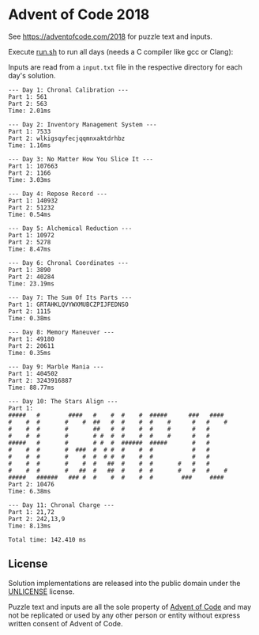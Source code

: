 # Advent of Code 2018

See https://adventofcode.com/2018 for puzzle text and inputs.

Execute [run.sh](run.sh) to run all days (needs a C compiler like gcc or Clang):

Inputs are read from a `input.txt` file in the respective directory for each day's solution.

```
--- Day 1: Chronal Calibration ---
Part 1: 561
Part 2: 563
Time: 2.01ms

--- Day 2: Inventory Management System ---
Part 1: 7533
Part 2: wlkigsqyfecjqqmnxaktdrhbz
Time: 1.16ms

--- Day 3: No Matter How You Slice It ---
Part 1: 107663
Part 2: 1166
Time: 3.03ms

--- Day 4: Repose Record ---
Part 1: 140932
Part 2: 51232
Time: 0.54ms

--- Day 5: Alchemical Reduction ---
Part 1: 10972
Part 2: 5278
Time: 8.47ms

--- Day 6: Chronal Coordinates ---
Part 1: 3890
Part 2: 40284
Time: 23.19ms

--- Day 7: The Sum Of Its Parts ---
Part 1: GRTAHKLQVYWXMUBCZPIJFEDNSO
Part 2: 1115
Time: 0.38ms

--- Day 8: Memory Maneuver ---
Part 1: 49180
Part 2: 20611
Time: 0.35ms

--- Day 9: Marble Mania ---
Part 1: 404502
Part 2: 3243916887
Time: 88.77ms

--- Day 10: The Stars Align ---
Part 1:
#####   #        ####   #    #  #    #  #####      ###   ####
#    #  #       #    #  ##   #  #    #  #    #      #   #    #
#    #  #       #       ##   #  #    #  #    #      #   #
#    #  #       #       # #  #  #    #  #    #      #   #
#####   #       #       # #  #  ######  #####       #   #
#    #  #       #  ###  #  # #  #    #  #           #   #
#    #  #       #    #  #  # #  #    #  #           #   #
#    #  #       #    #  #   ##  #    #  #       #   #   #
#    #  #       #   ##  #   ##  #    #  #       #   #   #    #
#####   ######   ### #  #    #  #    #  #        ###     ####
Part 2: 10476
Time: 6.38ms

--- Day 11: Chronal Charge ---
Part 1: 21,72
Part 2: 242,13,9
Time: 8.13ms

Total time: 142.410 ms
```

## License

Solution implementations are released into the public domain under the [UNLICENSE](/UNLICENSE) license.

Puzzle text and inputs are all the sole property of [Advent of Code](https://adventofcode.com/) and may not be replicated or used by any other person or entity without express written consent of Advent of Code.
